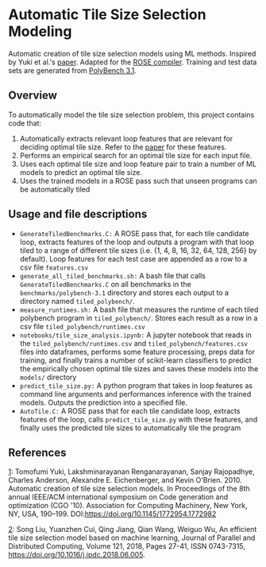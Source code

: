 # Automatic Tile Size Selection Modeling

Automatic creation of tile size selection models using ML methods. Inspired by Yuki et al.'s [paper][1]. Adapted for the [ROSE compiler][3].
Training and test data sets are generated from [PolyBench 3.1][4].

## Overview

To automatically model the tile size selection problem, this project contains code that:
1. Automatically extracts relevant loop features that are relevant for deciding optimal tile size. Refer to the [paper][1] for these features.
2. Performs an empirical search for an optimal tile size for each input file.
3. Uses each optimal tile size and loop feature pair to train a number of ML models to predict an optimal tile size.
4. Uses the trained models in a ROSE pass such that unseen programs can be automatically tiled

## Usage and file descriptions

- `GenerateTiledBenchmarks.C:` A ROSE pass that, for each tile candidate loop, extracts features of the loop and outputs a program with that loop tiled to a range of different tile sizes (i.e. {1, 4, 8, 16, 32, 64, 128, 256} by default). Loop features for each test case are appended as a row to a csv file `features.csv`
- `generate_all_tiled_benchmarks.sh:` A bash file that calls `GenerateTiledBenchmarks.C` on all benchmarks in the `benchmarks/polybench-3.1` directory and stores each output to a directory named `tiled_polybench/`.
- `measure_runtimes.sh:` A bash file that measures the runtime of each tiled polybench program in `tiled_polybench/`. Stores each result as a row in a csv file `tiled_polybench/runtimes.csv`
- `notebooks/tile_size_analysis.ipynb:` A jupyter notebook that reads in the `tiled_polybench/runtimes.csv` and `tiled_polybench/features.csv` files into dataframes, performs some feature processing, preps data for training, and finally trains a number of scikit-learn classifiers to predict the empirically chosen optimal tile sizes and saves these models into the `models/` directory
- `predict_tile_size.py:` A python program that takes in loop features as command line arguments and performances inference with the trained models. Outputs the prediction into a specified file.
- `AutoTile.C:` A ROSE pass that for each tile candidate loop, extracts features of the loop, calls `predict_tile_size.py` with these features, and finally uses the predicted tile sizes to automatically tile the program

## References

[1]: Tomofumi Yuki, Lakshminarayanan Renganarayanan, Sanjay Rajopadhye, Charles Anderson, Alexandre E. Eichenberger, and Kevin O'Brien. 2010. Automatic creation of tile size selection models. In Proceedings of the 8th annual IEEE/ACM international symposium on Code generation and optimization (CGO '10). Association for Computing Machinery, New York, NY, USA, 190–199. DOI:https://doi.org/10.1145/1772954.1772982

[2]: Song Liu, Yuanzhen Cui, Qing Jiang, Qian Wang, Weiguo Wu, An efficient tile size selection model based on machine learning, Journal of Parallel and Distributed Computing, Volume 121, 2018, Pages 27-41, ISSN 0743-7315, https://doi.org/10.1016/j.jpdc.2018.06.005.

[1]: https://doi.org/10.1145/1772954.1772982

[2]: https://doi.org/10.1016/j.jpdc.2018.06.005

[3]: https://github.com/rose-compiler

[4]: https://web.cse.ohio-state.edu/~pouchet.2/software/polybench/

[5]: https://github.com/rose-compiler/rose/wiki/Install-Rose-From-Source

